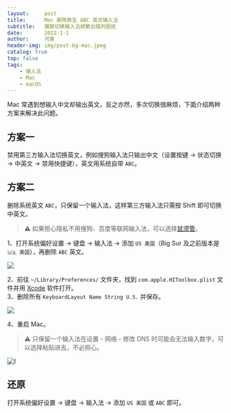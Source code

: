 ```yaml
---
layout:     post
title:      Mac 删除原生 ABC 英文输入法
subtitle:   摆脱切换输入法频繁出错的困扰
date:       2022-1-1
author:     河東
header-img: img/post-bg-mac.jpeg
catalog: true
top: false
tags:
    - 输入法
    - Mac
    - macOS
---
```



Mac 常遇到想输入中文却输出英文，反之亦然，多次切换很麻烦，下面介绍两种方案来解决此问题。

## 方案一

禁用第三方输入法切换英文，例如搜狗输入法只输出中文（设置按键 → 状态切换 → 中英文 → 禁用快捷键），英文用系统自带 `ABC`。

## 方案二

删除系统英文 `ABC`，只保留一个输入法，这样第三方输入法只需按 Shift 即可切换中英文。

> ⚠️ 如果担心隐私不用搜狗、百度等联网输入法，可以选择[鼠须管](https://ssnhd.com/2022/01/06/rime/)。

1、打开系统偏好设置 → 键盘 → 输入法 → 添加 `US 美国`（Big Sur 及之前版本是 `🇺🇸 美国`），再删除 `ABC` 英文。

![](https://i.imgur.com/qhpNu0q.png)

2、前往 `~/Library/Preferences/` 文件夹，找到 `com.apple.HIToolbox.plist` 文件并用 [Xcode](https://apps.apple.com/cn/app/xcode/id497799835?mt=12) 软件打开。\
3、删除所有 `KeyboardLayout Name String U.S.` 并保存。

![](https://i.imgur.com/q9xTLLL.png)

4、重启 Mac。

> ⚠️ 只保留一个输入法在设置 - 网络 - 修改 DNS 时可能会无法输入数字，可以选择粘贴进去，不必担心。

![I](https://i.imgur.com/zoyqOsr.png)
## 还原

打开系统偏好设置 → 键盘 → 输入法 → 添加 `US 美国` 或 `ABC` 即可。